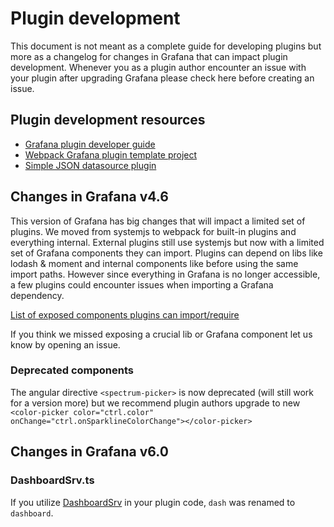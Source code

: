# Plugin development

This document is not meant as a complete guide for developing plugins but more as a changelog for changes in
Grafana that can impact plugin development. Whenever you as a plugin author encounter an issue with your plugin after
upgrading Grafana please check here before creating an issue.

## Plugin development resources

- [Grafana plugin developer guide](https://grafana.com/docs/grafana/latest/developers/plugins/)
- [Webpack Grafana plugin template project](https://github.com/CorpGlory/grafana-plugin-template-webpack)
- [Simple JSON datasource plugin](https://github.com/grafana/simple-json-datasource)

## Changes in Grafana v4.6

This version of Grafana has big changes that will impact a limited set of plugins. We moved from systemjs to webpack
for built-in plugins and everything internal. External plugins still use systemjs but now with a limited
set of Grafana components they can import. Plugins can depend on libs like lodash & moment and internal components
like before using the same import paths. However since everything in Grafana is no longer accessible, a few plugins could encounter issues when importing a Grafana dependency.

[List of exposed components plugins can import/require](https://github.com/grafana/grafana/blob/main/public/app/features/plugins/plugin_loader.ts#L48)

If you think we missed exposing a crucial lib or Grafana component let us know by opening an issue.

### Deprecated components

The angular directive `<spectrum-picker>` is now deprecated (will still work for a version more) but we recommend plugin authors
upgrade to new `<color-picker color="ctrl.color" onChange="ctrl.onSparklineColorChange"></color-picker>`

## Changes in Grafana v6.0

### DashboardSrv.ts

If you utilize [DashboardSrv](https://github.com/grafana/grafana/commit/8574dca081002f36e482b572517d8f05fd44453f#diff-1ab99561f9f6a10e1fafcddc39bc1d65) in your plugin code, `dash` was renamed to `dashboard`.
